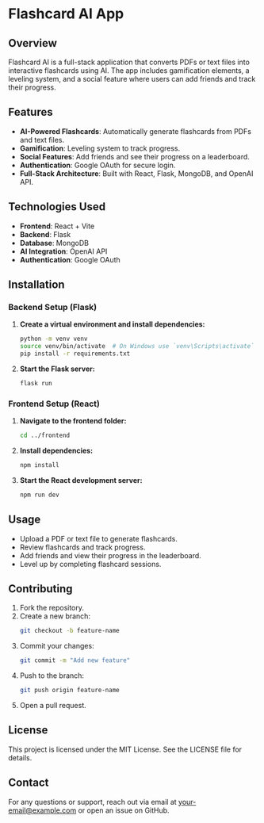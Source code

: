 # Flashcard AI App

## Overview

Flashcard AI is a full-stack application that converts PDFs or text files into interactive flashcards using AI. The app includes gamification elements, a leveling system, and a social feature where users can add friends and track their progress.

## Features

- **AI-Powered Flashcards**: Automatically generate flashcards from PDFs and text files.
- **Gamification**: Leveling system to track progress.
- **Social Features**: Add friends and see their progress on a leaderboard.
- **Authentication**: Google OAuth for secure login.
- **Full-Stack Architecture**: Built with React, Flask, MongoDB, and OpenAI API.

## Technologies Used

- **Frontend**: React + Vite
- **Backend**: Flask
- **Database**: MongoDB
- **AI Integration**: OpenAI API
- **Authentication**: Google OAuth

## Installation

### Backend Setup (Flask)

1. **Create a virtual environment and install dependencies:**
   ```sh
   python -m venv venv
   source venv/bin/activate  # On Windows use `venv\Scripts\activate`
   pip install -r requirements.txt
   ```

2. **Start the Flask server:**
   ```sh
   flask run
   ```

### Frontend Setup (React)

1. **Navigate to the frontend folder:**
   ```sh
   cd ../frontend
   ```

2. **Install dependencies:**
   ```sh
   npm install
   ```

3. **Start the React development server:**
   ```sh
   npm run dev
   ```

## Usage

- Upload a PDF or text file to generate flashcards.
- Review flashcards and track progress.
- Add friends and view their progress in the leaderboard.
- Level up by completing flashcard sessions.

## Contributing

1. Fork the repository.
2. Create a new branch:
   ```sh
   git checkout -b feature-name
   ```
3. Commit your changes:
   ```sh
   git commit -m "Add new feature"
   ```
4. Push to the branch:
   ```sh
   git push origin feature-name
   ```
5. Open a pull request.

## License

This project is licensed under the MIT License. See the LICENSE file for details.

## Contact

For any questions or support, reach out via email at your-email@example.com or open an issue on GitHub.

